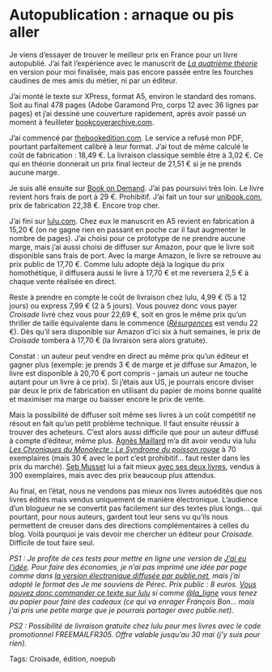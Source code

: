 # Autopublication : arnaque ou pis aller

Je viens d’essayer de trouver le meilleur prix en France pour un livre autopublié. J’ai fait l’expérience avec le manuscrit de [*La quatrième théorie*](http://blog.tcrouzet.com/la-quatrieme-theorie/) en version pour moi finalisée, mais pas encore passée entre les fourches caudines de mes amis du métier, ni par un éditeur.<span id="more-16477"></span>

J’ai monté le texte sur XPress, format A5, environ le standard des romans. Soit au final 478 pages (Adobe Garamond Pro, corps 12 avec 36 lignes par pages) et j’ai dessiné une couverture rapidement, après avoir passé un moment à feuilleter [bookcoverarchive.com](http://bookcoverarchive.com).

J’ai commencé par [thebookedition.com](http://www.thebookedition.com/). Le service a refusé mon PDF, pourtant parfaitement calibré à leur format. J’ai tout de même calculé le coût de fabrication : 18,49 €. La livraison classique semble être à 3,02 €. Ce qui en théorie donnerait un prix final lecteur de 21,51 € si je ne prends aucune marge.

Je suis allé ensuite sur [Book on Demand](http://www.bod.fr). J’ai pas poursuivi très loin. Le livre revient hors frais de port à 29 €. Prohibitif. J’ai fait un tour sur [unibook.com](http://www.unibook.com/), prix de fabrication 22,38 €. Encore trop cher.

J’ai fini sur [lulu.com](http://www.lulu.com). Chez eux le manuscrit en A5 revient en fabrication à 15,20 € (on ne gagne rien en passant en poche car il faut augmenter le nombre de pages). J’ai choisi pour ce prototype de ne prendre aucune marge, mais j’ai aussi choisi de diffuser sur Amazon, pour que le livre soit disponible sans frais de port. Avec la marge Amazon, le livre se retrouve au prix public de 17,70 €. Comme lulu adopte déjà la logique du prix homothétique, il diffusera aussi le livre à 17,70 € et me reversera 2,5 € à chaque vente réalisée en direct.

Reste à prendre en compte le coût de livraison chez lulu, 4,99 € (5 à 12 jours) ou express 7,99 € (2 à 5 jours). Vous pouvez donc vous payer *Croisade* livré chez vous pour 22,69 €, soit en gros le même prix qu’un thriller de taille équivalente dans le commence ([*Résurgences*](http://blog.tcrouzet.com/2010/05/12/desespoir-espoir/) est vendu 22 €). Dès qu’il sera disponible sur Amazon d’ici six à huit semaines, le prix de *Croisade* tombera à 17,70 € (la livraison sera alors gratuite).

Constat : un auteur peut vendre en direct au même prix qu’un éditeur et gagner plus (exemple: je prends 3 € de marge et je diffuse sur Amazon, le livre est disponible à 20,70 € port compris - jamais un auteur ne touche autant pour un livre à ce prix). Si j’étais aux US, je pourrais encore diviser par deux le prix de fabrication en utilisant du papier de moins bonne qualité et maximiser ma marge ou baisser encore le prix de vente.

Mais la possibilité de diffuser soit même ses livres à un coût compétitif ne résout en fait qu’un petit problème technique. Il faut ensuite réussir à trouver des acheteurs. C’est alors aussi difficile que pour un auteur diffusé à compte d’éditeur, même plus. [Agnès Maillard](http://blog.monolecte.fr/) m’a dit avoir vendu via lulu [*Les Chroniques du Monolecte : Le Syndrome du poisson rouge*](http://www.lulu.com/product/couverture-souple/les-chroniques-du-monolecte-le-syndrome-du-poisson-rouge/6058676) à 70 exemplaires (mais 30 € avec le port c’est prohibitif… faut rester dans les prix du marché). [Seb Musset](http://sebmusset.blogspot.com/) lui a fait mieux [avec ses deux livres](http://www.lulu.com/browse/search.php?fSearchFamily=-1&fSearchData[author]=SEB+MUSSET), vendus à 300 exemplaires, mais avec des prix beaucoup plus attendus.

Au final, en l’état, nous ne vendons pas mieux nos livres autoédités que nos livres édités mais vendus uniquement de manière électronique. L’audience d’un blogueur ne se convertit pas facilement sur des textes plus longs… qui pourtant, pour nous auteurs, gardent tout leur sens vu qu’ils nous permettent de creuser dans des directions complémentaires à celles du blog. Voilà pourquoi je vais devoir me chercher un éditeur pour *Croisade*. Difficile de tout faire seul.

*PS1 : Je profite de ces tests pour mettre en ligne une version de [*J’ai eu l’idée*](http://blog.tcrouzet.com/id/). Pour faire des économies, je n’ai pas imprimé une idée par page comme dans [la version électronique diffusée par publie.net](http://www.publie.net/tnc/spip.php?article320), mais j’ai adopté le format des *Je me souviens* de Pérec. Prix public : 8 euros. [Vous pouvez donc commander ce texte sur lulu](http://www.lulu.com/product/livre-broch%C3%A9/jai-eu-lid%C3%A9e/10993809) si comme [@la\_ligne](http://twitter.com/la_ligne) vous tenez au papier pour faire des cadeaux (ce qui va enrager François Bon... mais j'ai pris une petite marge que je pourrais partager avec publie.net).* 

*PS2 : Possibilité de livraison gratuite chez lulu pour mes livres avec le code promotionnel FREEMAILFR305. Offre valable jusqu’au 30 mai (j’y suis pour rien).*

Tags: Croisade, édition, noepub